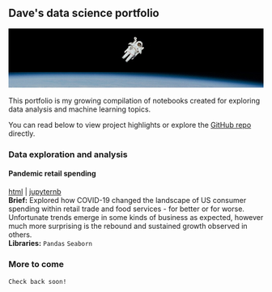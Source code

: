 ## Dave's data science portfolio

![Image](image.jpg)

This portfolio is my growing compilation of notebooks created for exploring data analysis and machine learning topics.

You can read below to view project highlights or explore the [GitHub repo](https://github.com/featurechef/notebooks) directly.

### Data exploration and analysis
#### Pandemic retail spending
[html](https://htmlpreview.github.io/?https://github.com/featurechef/notebooks/blob/main/us_retail.html) | [jupyternb](https://github.com/featurechef/notebooks/blob/main/us_retail.ipynb)    
**Brief:** Explored how COVID-19 changed the landscape of US consumer spending within retail trade and food services - for better or for worse. Unfortunate trends emerge in some kinds of business as expected, however much more surprising is the rebound and sustained growth observed in others.  
**Libraries:** `Pandas` `Seaborn`

### More to come
```markdown
Check back soon!
```
